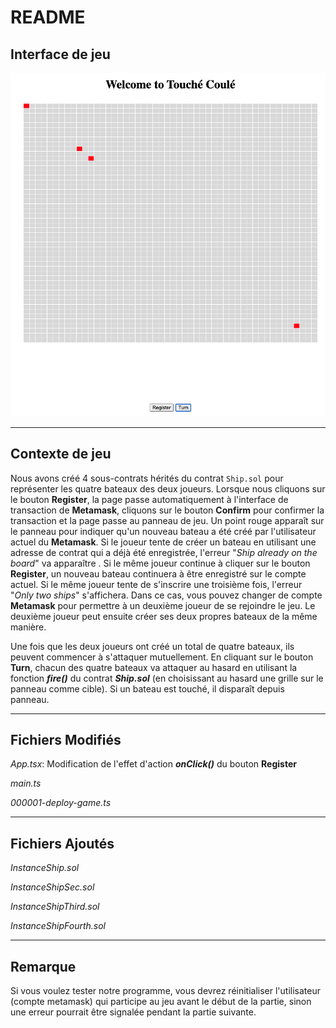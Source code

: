 # README

## Interface de jeu

![Screenshot 2022-11-27 at 16.54.04.png](README-images/interface.png)

---

## Contexte de jeu

Nous avons créé 4 sous-contrats hérités du contrat `Ship.sol` pour représenter les quatre bateaux des deux joueurs. Lorsque nous cliquons sur le bouton **Register**, la page passe automatiquement à l'interface de transaction de **Metamask**, cliquons sur le bouton **Confirm** pour confirmer la transaction et la page passe au panneau de jeu. Un point rouge apparaît sur le panneau pour indiquer qu'un nouveau bateau a été créé par l'utilisateur actuel du **Metamask**. Si le joueur tente de créer un bateau en utilisant une adresse de contrat qui a déjà été enregistrée, l'erreur "*Ship already on the board*" va apparaître . Si le même joueur continue à cliquer sur le bouton **Register**, un nouveau bateau continuera à être enregistré sur le compte actuel. Si le même joueur tente de s'inscrire une troisième fois, l'erreur "*Only two ships*" s'affichera. Dans ce cas, vous pouvez changer de compte **Metamask** pour permettre à un deuxième joueur de se rejoindre le jeu. Le deuxième joueur peut ensuite créer ses deux propres bateaux de la même manière.

Une fois que les deux joueurs ont créé un total de quatre bateaux, ils peuvent commencer à s'attaquer mutuellement. En cliquant sur le bouton **Turn**, chacun des quatre bateaux va attaquer au hasard en utilisant la fonction ***fire()*** du contrat ***Ship.sol***  (en choisissant au hasard une grille sur le panneau comme cible). Si un bateau est touché, il disparaît depuis panneau.

---

## Fichiers Modifiés

*App.tsx*: Modification de l'effet d'action ***onClick()*** du bouton **Register**

*main.ts*

*000001-deploy-game.ts*

---

## Fichiers Ajoutés

*InstanceShip.sol*

*InstanceShipSec.sol*

*InstanceShipThird.sol*

*InstanceShipFourth.sol*

---

## Remarque

Si vous voulez tester notre programme, vous devrez réinitialiser l'utilisateur (compte metamask) qui participe au jeu avant le début de la partie, sinon une erreur pourrait être signalée pendant la partie suivante.